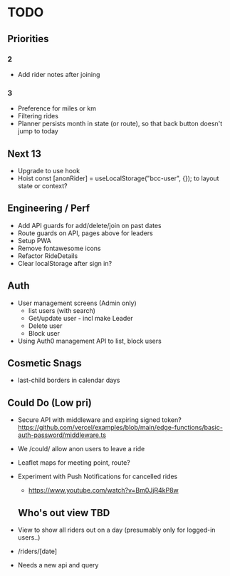# TODO

## Priorities

### 2

- Add rider notes after joining

### 3

- Preference for miles or km
- Filtering rides
- Planner persists month in state (or route), so that back button doesn't jump to today

## Next 13

- Upgrade to use hook
- Hoist const [anonRider] = useLocalStorage<AnonymousUser>("bcc-user", {}); to layout state or context?

## Engineering / Perf

- Add API guards for add/delete/join on past dates
- Route guards on API, pages above for leaders
- Setup PWA
- Remove fontawesome icons
- Refactor RideDetails
- Clear localStorage after sign in?

## Auth

- User management screens (Admin only)
  - list users (with search)
  - Get/update user - incl make Leader
  - Delete user
  - Block user
- Using Auth0 management API to list, block users

## Cosmetic Snags

- last-child borders in calendar days

## Could Do (Low pri)

- Secure API with middleware and expiring signed token?
  https://github.com/vercel/examples/blob/main/edge-functions/basic-auth-password/middleware.ts
- We /could/ allow anon users to leave a ride
- Leaflet maps for meeting point, route?
- Experiment with Push Notifications for cancelled rides

  - https://www.youtube.com/watch?v=Bm0JjR4kP8w

  ## Who's out view TBD

- View to show all riders out on a day (presumably only for logged-in users..)
- /riders/[date]
- Needs a new api and query
